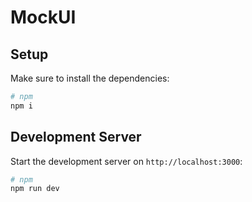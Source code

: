 # MockUI


## Setup

Make sure to install the dependencies:

```bash
# npm
npm i
```

## Development Server

Start the development server on `http://localhost:3000`:

```bash
# npm
npm run dev
```
